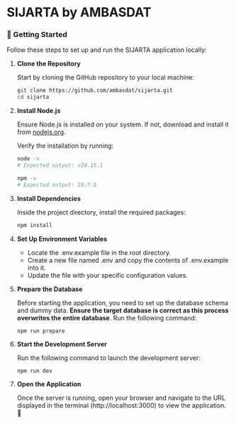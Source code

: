 # SIJARTA by AMBASDAT

### 🚀 Getting Started

Follow these steps to set up and run the SIJARTA application locally:

1. **Clone the Repository**

   Start by cloning the GitHub repository to your local machine:

   ```bash
   git clone https://github.com/ambasdat/sijarta.git
   cd sijarta
   ```

2. **Install Node.js**

   Ensure Node.js is installed on your system. If not, download and install it from [nodejs.org](https://nodejs.org/en/download).

   Verify the installation by running:

   ```bash
   node -v
   # Expected output: v20.15.1

   npm -v
   # Expected output: 10.7.0
   ```

3. **Install Dependencies**

   Inside the project directory, install the required packages:

   ```bash
   npm install
   ```

4. **Set Up Environment Variables**

   - Locate the .env.example file in the root directory.
   - Create a new file named .env and copy the contents of .env.example into it.
   - Update the file with your specific configuration values.

5. **Prepare the Database**

   Before starting the application, you need to set up the database schema and dummy data. **Ensure the target database is correct as this process overwrites the entire database**. Run the following command:

   ```
   npm run prepare
   ```

6. **Start the Development Server**

   Run the following command to launch the development server:

   ```bash
   npm run dev
   ```

7. **Open the Application**

   Once the server is running, open your browser and navigate to the URL displayed in the terminal (http://localhost:3000) to view the application. 🎉
